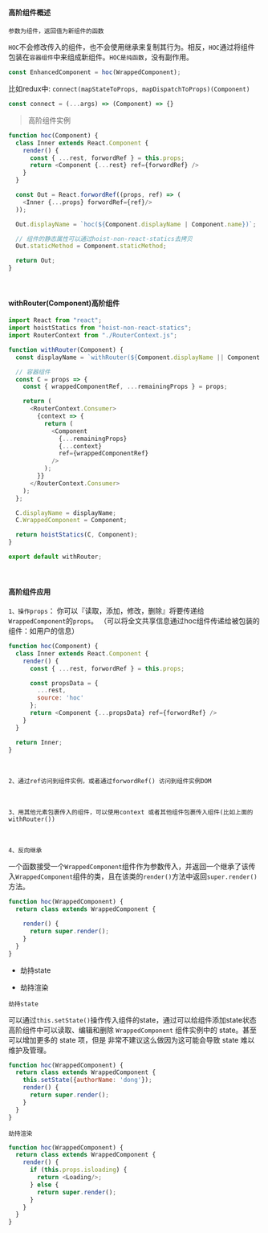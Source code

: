 #### 高阶组件概述

`参数为组件，返回值为新组件的函数`

`HOC`不会修改传入的组件，也不会使用继承来复制其行为。相反，`HOC`通过将组件包装在`容器组件`中来组成新组件。`HOC是纯函数`，没有副作用。

~~~js
const EnhancedComponent = hoc(WrappedComponent);
~~~

比如redux中: `connect(mapStateToProps, mapDispatchToProps)(Component)`

~~~js
const connect = (...args) => (Component) => {}
~~~

> 高阶组件实例

~~~js
function hoc(Component) {
  class Inner extends React.Component {
    render() {
      const { ...rest, forwordRef } = this.props;
      return <Component {...rest} ref={forwordRef} />
    }
  }

  const Out = React.forwordRef((props, ref) => (
    <Inner {...props} forwordRef={ref}/>
  ));

  Out.displayName = `hoc(${Component.displayName | Component.name})`;

  // 组件的静态属性可以通过hoist-non-react-statics去拷贝
  Out.staticMethod = Component.staticMethod;

  return Out;
}
~~~

<br/>

#### withRouter(Component)高阶组件

~~~js
import React from "react";
import hoistStatics from "hoist-non-react-statics";
import RouterContext from "./RouterContext.js";

function withRouter(Component) {
  const displayName = `withRouter(${Component.displayName || Component.name})`;

  // 容器组件
  const C = props => {
    const { wrappedComponentRef, ...remainingProps } = props;

    return (
      <RouterContext.Consumer>
        {context => {
          return (
            <Component
              {...remainingProps}
              {...context}
              ref={wrappedComponentRef}
            />
          );
        }}
      </RouterContext.Consumer>
    );
  };

  C.displayName = displayName;
  C.WrappedComponent = Component;

  return hoistStatics(C, Component);
}

export default withRouter;
~~~

<br/>

#### 高阶组件应用

`1、操作props`： 你可以『读取，添加，修改，删除』将要传递给` WrappedComponent`的`props`。
（可以将全文共享信息通过hoc组件传递给被包装的组件：如用户的信息）

~~~js
function hoc(Component) {
  class Inner extends React.Component {
    render() {
      const { ...rest, forwordRef } = this.props;

      const propsData = {
        ...rest,
        source: 'hoc'
      };
      return <Component {...propsData} ref={forwordRef} />
    }
  }

  return Inner;
}
~~~

<br/>

`2、通过ref访问到组件实例，或者通过forwordRef() 访问到组件实例DOM`

<br/>

`3、用其他元素包裹传入的组件，可以使用context 或者其他组件包裹传入组件(比如上面的withRouter())`

<br/>

`4、反向继承`

一个函数接受一个`WrappedComponent`组件作为参数传入，并返回一个继承了该传入`WrappedComponent`组件的类，且在该类的`render()`方法中返回`super.render()`方法。

~~~js
function hoc(WrappedComponent) {
  return class extends WrappedComponent {

    render() {
      return super.render();
    }
  }
}
~~~

* 劫持state

* 劫持渲染

`劫持state`

可以通过`this.setState()`操作传入组件的state，通过可以给组件添加state状态
高阶组件中可以读取、编辑和删除 `WrappedComponent` 组件实例中的 state。甚至可以增加更多的 state 项，但是 非常不建议这么做因为这可能会导致 state 难以维护及管理。

~~~js
function hoc(WrappedComponent) {
  return class extends WrappedComponent {
    this.setState({authorName: 'dong'});
    render() {
      return super.render();
    }
  }
}
~~~

`劫持渲染`

~~~js
function hoc(WrappedComponent) {
  return class extends WrappedComponent {
    render() {
      if (this.props.isloading) {
        return <Loading/>;
      } else {
        return super.render();
      }
    }
  }
}
~~~